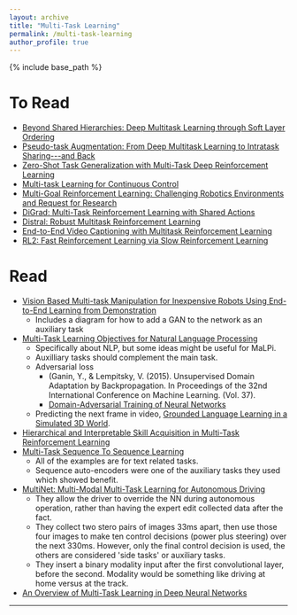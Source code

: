 ```yaml
---
layout: archive
title: "Multi-Task Learning"
permalink: /multi-task-learning
author_profile: true
---
```


{% include base_path %}

# To Read

* [Beyond Shared Hierarchies: Deep Multitask Learning through Soft Layer Ordering](https://arxiv.org/abs/1711.00108)
* [Pseudo-task Augmentation: From Deep Multitask Learning to Intratask Sharing---and Back](https://arxiv.org/abs/1803.04062)
* [Zero-Shot Task Generalization with Multi-Task Deep Reinforcement Learning](https://arxiv.org/abs/1706.05064)
* [Multi-task Learning for Continuous Control](https://arxiv.org/abs/1802.01034)
* [Multi-Goal Reinforcement Learning: Challenging Robotics Environments and Request for Research](https://arxiv.org/abs/1802.09464)
* [DiGrad: Multi-Task Reinforcement Learning with Shared Actions](https://arxiv.org/abs/1802.10463)
* [Distral: Robust Multitask Reinforcement Learning](https://arxiv.org/abs/1707.04175)
* [End-to-End Video Captioning with Multitask Reinforcement Learning](https://arxiv.org/abs/1803.07950)
* [RL2: Fast Reinforcement Learning via Slow Reinforcement Learning](https://arxiv.org/pdf/1611.02779)

# Read

* [Vision Based Multi-task Manipulation for Inexpensive Robots Using End-to-End Learning from Demonstration](https://arxiv.org/abs/1707.02920)
  * Includes a diagram for how to add a GAN to the network as an auxiliary task
* [Multi-Task Learning Objectives for Natural Language Processing](http://ruder.io/multi-task-learning-nlp/index.html)
  * Specifically about NLP, but some ideas might be useful for MaLPi.
  * Auxilliary tasks should complement the main task.
  * Adversarial loss
    * (Ganin, Y., & Lempitsky, V. (2015). Unsupervised Domain Adaptation by Backpropagation. In Proceedings of the 32nd International Conference on Machine Learning. (Vol. 37).
    * [Domain-Adversarial Training of Neural Networks](http://www.jmlr.org/papers/volume17/15-239/source/15-239.pdf)
  * Predicting the next frame in video, [Grounded Language Learning in a Simulated 3D World](https://arxiv.org/abs/1706.06551).
* [Hierarchical and Interpretable Skill Acquisition in Multi-Task Reinforcement Learning](https://einstein.ai/static/images/pages/research/hierarchical-reinforcement-learning/iclr2018_HRL.pdf)
* [Multi-Task Sequence To Sequence Learning](https://arxiv.org/abs/1511.06114)
  * All of the examples are for text related tasks.
  * Sequence auto-encoders were one of the auxiliary tasks they used which showed benefit.
* [MultiNet: Multi-Modal Multi-Task Learning for Autonomous Driving](https://arxiv.org/abs/1709.05581)
  * They allow the driver to override the NN during autonomous operation, rather than having the expert edit collected data after the fact.
  * They collect two stero pairs of images 33ms apart, then use those four images to make ten control decisions (power plus steering) over the next 330ms. However, only the final control decision is used, the others are considered 'side tasks' or auxiliary tasks.
  * They insert a binary modality input after the first convolutional layer, before the second. Modality would be something like driving at home versus at the track.
* [An Overview of Multi-Task Learning in Deep Neural Networks](http://ruder.io/multi-task/)

---
